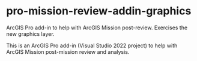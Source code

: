 # pro-mission-review-addin-graphics
ArcGIS Pro add-in to help with ArcGIS Mission post-review. Exercises the new graphics layer.

This is an ArcGIS Pro add-in (Visual Studio 2022 project) to help with ArcGIS Mission post-mission review and analysis.
